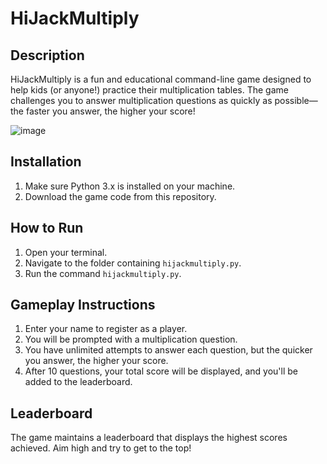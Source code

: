 # HiJackMultiply

## Description

HiJackMultiply is a fun and educational command-line game designed to help kids (or anyone!) practice their multiplication tables. The game challenges you to answer multiplication questions as quickly as possible—the faster you answer, the higher your score!

![image](https://github.com/jimmc414/hijackmultiply/assets/6346529/16b509ad-330e-427f-8cc2-1a62529d8770)


## Installation

1. Make sure Python 3.x is installed on your machine.
2. Download the game code from this repository.

## How to Run

1. Open your terminal.
2. Navigate to the folder containing `hijackmultiply.py`.
3. Run the command `hijackmultiply.py`.

## Gameplay Instructions

1. Enter your name to register as a player.
2. You will be prompted with a multiplication question.
3. You have unlimited attempts to answer each question, but the quicker you answer, the higher your score.
4. After 10 questions, your total score will be displayed, and you'll be added to the leaderboard.

## Leaderboard

The game maintains a leaderboard that displays the highest scores achieved. Aim high and try to get to the top!
